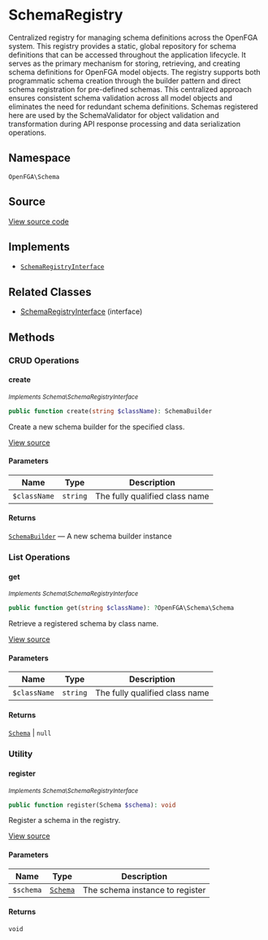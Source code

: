 # SchemaRegistry

Centralized registry for managing schema definitions across the OpenFGA system. This registry provides a static, global repository for schema definitions that can be accessed throughout the application lifecycle. It serves as the primary mechanism for storing, retrieving, and creating schema definitions for OpenFGA model objects. The registry supports both programmatic schema creation through the builder pattern and direct schema registration for pre-defined schemas. This centralized approach ensures consistent schema validation across all model objects and eliminates the need for redundant schema definitions. Schemas registered here are used by the SchemaValidator for object validation and transformation during API response processing and data serialization operations.

## Namespace

`OpenFGA\Schema`

## Source

[View source code](https://github.com/evansims/openfga-php/blob/main/src/Schema/SchemaRegistry.php)

## Implements

* [`SchemaRegistryInterface`](SchemaRegistryInterface.md)

## Related Classes

* [SchemaRegistryInterface](Schema/SchemaRegistryInterface.md) (interface)

## Methods

### CRUD Operations

#### create

*<small>Implements Schema\SchemaRegistryInterface</small>*

```php
public function create(string $className): SchemaBuilder

```

Create a new schema builder for the specified class.

[View source](https://github.com/evansims/openfga-php/blob/main/src/Schema/SchemaRegistryInterface.php#L29)

#### Parameters

| Name         | Type     | Description                    |
| ------------ | -------- | ------------------------------ |
| `$className` | `string` | The fully qualified class name |

#### Returns

[`SchemaBuilder`](SchemaBuilder.md) — A new schema builder instance

### List Operations

#### get

*<small>Implements Schema\SchemaRegistryInterface</small>*

```php
public function get(string $className): ?OpenFGA\Schema\Schema

```

Retrieve a registered schema by class name.

[View source](https://github.com/evansims/openfga-php/blob/main/src/Schema/SchemaRegistryInterface.php#L37)

#### Parameters

| Name         | Type     | Description                    |
| ------------ | -------- | ------------------------------ |
| `$className` | `string` | The fully qualified class name |

#### Returns

[`Schema`](Schema.md) &#124; `null`

### Utility

#### register

*<small>Implements Schema\SchemaRegistryInterface</small>*

```php
public function register(Schema $schema): void

```

Register a schema in the registry.

[View source](https://github.com/evansims/openfga-php/blob/main/src/Schema/SchemaRegistryInterface.php#L44)

#### Parameters

| Name      | Type                  | Description                     |
| --------- | --------------------- | ------------------------------- |
| `$schema` | [`Schema`](Schema.md) | The schema instance to register |

#### Returns

`void`
